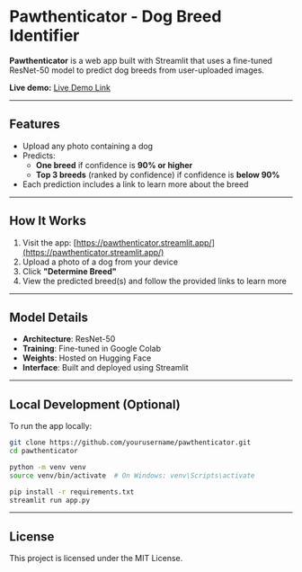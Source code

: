 # Pawthenticator - Dog Breed Identifier

**Pawthenticator** is a web app built with Streamlit that uses a fine-tuned ResNet-50 model to predict dog breeds from user-uploaded images.

**Live demo:** [Live Demo Link](https://pawthenticator.streamlit.app/)

---

## Features

- Upload any photo containing a dog
- Predicts:
  - **One breed** if confidence is **90% or higher**
  - **Top 3 breeds** (ranked by confidence) if confidence is **below 90%**
- Each prediction includes a link to learn more about the breed

---

## How It Works

1. Visit the app: [https://pawthenticator.streamlit.app/](https://pawthenticator.streamlit.app/)
2. Upload a photo of a dog from your device
3. Click **"Determine Breed"**
4. View the predicted breed(s) and follow the provided links to learn more

---

## Model Details

- **Architecture**: ResNet-50
- **Training**: Fine-tuned in Google Colab
- **Weights**: Hosted on Hugging Face
- **Interface**: Built and deployed using Streamlit


---

## Local Development (Optional)

To run the app locally:

```bash
git clone https://github.com/yourusername/pawthenticator.git
cd pawthenticator

python -m venv venv
source venv/bin/activate  # On Windows: venv\Scripts\activate

pip install -r requirements.txt
streamlit run app.py
```

---

## License

This project is licensed under the MIT License.
